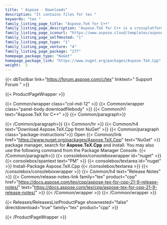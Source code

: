 ```yaml
---
title: " Aspose - Downloads"
description: "It contains files for tex "
keywords: "tex "
family_listing_page_title: "Aspose.TeX for C++"
family_listing_page_description: "Aspose.TeX for C++ is a crossplatform API created to allow developers to create applications for typesetting TeX files. Aspose.TeX for C++ is implemented using C++ and it can be used with any C++ applications."
family_listing_page_iconurl: "https://www.aspose.cloud/templates/aspose/App_Themes/V3/images/tex/272x272/aspose_tex-for-cpp.png"
family_listing_page_selfHosted: "1"
family_listing_page_type: "1"
family_listing_page_venture: "4"
family_listing_page_package: "277"
homepage_package_type: "NuGet"
homepage_package_link: "https://www.nuget.org/packages/Aspose.TeX.Cpp"
weight:  3
---
```


{{< dbToolbar link="https://forum.aspose.com/c/tex" linktext=" Support Forum " >}}


{{< ProductPageWrapper >}}

<!-- ProductPageContent-->
{{< Common/wrapper class="col-md-12" >}}
{{< Common/wrapper class="panel-body downloadfilebody" >}}
{{< Common/h1 text="Aspose.TeX for C++" >}}
{{< Common/paragraph>}}

{{< /Common/paragraph>}}
{{< Common/hr >}}
{{< Common/h4 text="Download Aspose.TeX.Cpp from NuGet"  >}}
{{< Common/paragraph class="package-instructions">}}
Open {{< Common/link href="https://www.nuget.org/packages/Aspose.TeX.Cpp" text="NuGet"  >}} package manager, search for <b>Aspose.TeX.Cpp</b> and install. You may also use the following command from the Package Manager Console.
 {{< /Common/paragraph>}}
{{< consolebox/consoleboxwrapper id="nuget" >}}
       {{< consolebox/spantext text="PM" >}}
       {{< consolebox/textarea id="nuget" >}} Install-Package Aspose.TeX.Cpp {{< /consolebox/textarea >}}
{{< /consolebox/consoleboxwrapper >}}
{{< Common/h4 text="Release Notes"  >}}
{{< Common/release-notes-link family="tex" product="cpp" href="https://docs.aspose.com/tex/cpp/aspose-tex-for-cpp-21-9-release-notes/" text="https://docs.aspose.com/tex/cpp/aspose-tex-for-cpp-21-9-release-notes/"  >}}
{{< /Common/wrapper >}}
{{< /Common/wrapper >}}

<!-- /ProductPageContent-->



<!-- ReleasesListProductPage-->
   {{< Releases/ReleasesListProductPage shownested="false"  directdownload="true" family="tex" product="cpp" >}}
<!-- /ReleasesListProductPage-->

{{< /ProductPageWrapper >}}


